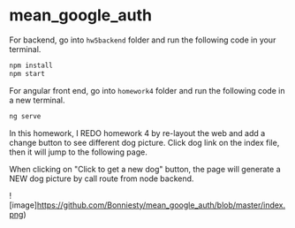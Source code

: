 # mean_google_auth

For backend, go into ```hw5backend``` folder and run the following code in your terminal.
```javascript 
npm install
npm start
```

For angular front end, go into ```homework4``` folder and run the following code in a new terminal.
```javascript 
ng serve
```

In this homework, I REDO homework 4 by re-layout the web and add a change button to see different dog picture. Click dog link on the index file, then it will jump to 
the following page. 

When clicking on "Click to get a new dog" button, the page will generate a NEW dog picture by call route from node backend.

![image]https://github.com/Bonniesty/mean_google_auth/blob/master/index.png)
